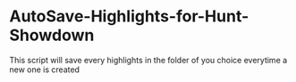 # AutoSave-Highlights-for-Hunt-Showdown
This script will save every highlights in the folder of you choice everytime a new one is created
